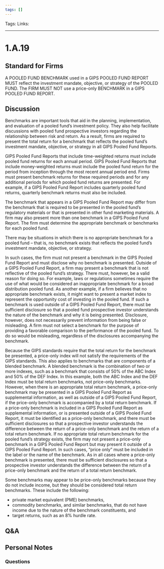 ```yaml
---
tags: []
---
```

Tags:
Links: 
___
# 1.A.19
## Standard for Firms
A POOLED FUND BENCHMARK used in a GIPS POOLED FUND REPORT MUST reflect the investment mandate, objective, or strategy of the POOLED FUND. The FIRM MUST NOT use a price-only BENCHMARK in a GIPS POOLED FUND REPORT.
## Discussion
Benchmarks are important tools that aid in the planning, implementation, and evaluation of a pooled fund’s investment policy. They also help facilitate discussions with pooled fund prospective investors regarding the relationship between risk and return. As a result, firms are required to present the total return for a benchmark that reflects the pooled fund’s investment mandate, objective, or strategy in all GIPS Pooled Fund Reports.

GIPS Pooled Fund Reports that include time-weighted returns must include pooled fund returns for each annual period. GIPS Pooled Fund Reports that include money-weighted returns must include the pooled fund return for the period from inception through the most recent annual period end. Firms must present benchmark returns for these required periods and for any additional periods for which pooled fund returns are presented. For example, if a GIPS Pooled Fund Report includes quarterly pooled fund returns, quarterly benchmark returns must also be included.

The benchmark that appears in a GIPS Pooled Fund Report may differ from the benchmark that is required to be presented in the pooled fund’s regulatory materials or that is presented in other fund marketing materials. A firm may also present more than one benchmark in a GIPS Pooled Fund Report. The firm must determine the appropriate benchmark or benchmarks for each pooled fund.

There may be situations in which there is no appropriate benchmark for a pooled fund – that is, no benchmark exists that reflects the pooled fund’s investment mandate, objective, or strategy.

In such cases, the firm must not present a benchmark in the GIPS Pooled Fund Report and must disclose why no benchmark is presented. Outside of a GIPS Pooled Fund Report, a firm may present a benchmark that is not reflective of the pooled fund’s strategy. There must, however, be a valid reason for doing so. For example, laws or regulations sometimes require the use of what would be considered an inappropriate benchmark for a broad distribution pooled fund. As another example, if a firm believes that no appropriate benchmark exists, it might want to present a market index to represent the opportunity cost of investing in the pooled fund. If such a benchmark is used outside of a GIPS Pooled Fund Report, there must be sufficient disclosure so that a pooled fund prospective investor understands the nature of the benchmark and why it is being presented. Disclosure, however, does not necessarily prevent information from being false or misleading. A firm must not select a benchmark for the purpose of providing a favorable comparison to the performance of the pooled fund. To do so would be misleading, regardless of the disclosures accompanying the benchmark.

Because the GIPS standards require that the total return for the benchmark be presented, a price-only index will not satisfy the requirements of the GIPS standards. This also applies to benchmarks that are components of a blended benchmark. A blended benchmark is the combination of two or more indexes, such as a benchmark that consists of 50% of the ABC Index and 50% of the DEF Index. In this example, both the ABC Index and the DEF Index must be total return benchmarks, not price-only benchmarks. However, when there is an appropriate total return benchmark, a price-only benchmark may be presented in a GIPS Pooled Fund Report as supplemental information, as well as outside of a GIPS Pooled Fund Report, if the price-only benchmark is accompanied by a total return benchmark. If a price-only benchmark is included in a GIPS Pooled Fund Report as supplemental information, or is presented outside of a GIPS Pooled Fund Report, it must be identified as a price-only benchmark, and there must be sufficient disclosures so that a prospective investor understands the difference between the return of a price-only benchmark and the return of a total return benchmark. If no appropriate total return benchmark for the pooled fund’s strategy exists, the firm may not present a price-only benchmark in a GIPS Pooled Fund Report but may present it outside of a GIPS Pooled Fund Report. In such cases, “price only” must be included in the label or the name of the benchmark. As in all cases where a price-only benchmark is presented, there must be sufficient disclosures so that a prospective investor understands the difference between the return of a price-only benchmark and the return of a total return benchmark.

Some benchmarks may appear to be price-only benchmarks because they do not include income, but they should be considered total return benchmarks. These include the following:
- private market equivalent (PME) benchmarks,
- commodity benchmarks, and similar benchmarks, that do not have income due to the nature of the benchmark constituents, and
- target returns, such as an 8% hurdle rate.
## Q&A

## Personal Notes

### Questions